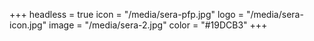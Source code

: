 +++
headless = true
icon = "/media/sera-pfp.jpg"
logo = "/media/sera-icon.jpg"
image = "/media/sera-2.jpg"
color = "#19DCB3"
+++
